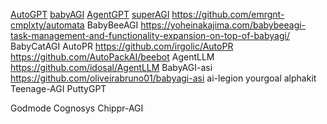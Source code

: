 [AutoGPT](https://github.com/Significant-Gravitas/Auto-GPT)
[babyAGI](https://github.com/yoheinakajima/babyagi)
[AgentGPT](https://github.com/reworkd/AgentGPT)
[superAGI](https://github.com/TransformerOptimus/SuperAGI)
https://github.com/emrgnt-cmplxty/automata
BabyBeeAGI https://yoheinakajima.com/babybeeagi-task-management-and-functionality-expansion-on-top-of-babyagi/
BabyCatAGI
AutoPR https://github.com/irgolic/AutoPR
https://github.com/AutoPackAI/beebot
AgentLLM https://github.com/idosal/AgentLLM
BabyAGI-asi https://github.com/oliveirabruno01/babyagi-asi
ai-legion
yourgoal
alphakit
Teenage-AGI
PuttyGPT

Godmode
Cognosys
Chippr-AGI
